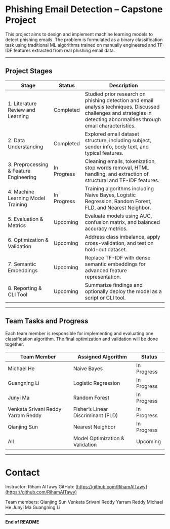 # Phishing Email Detection – Capstone Project

This project aims to design and implement machine learning models to detect phishing emails. The problem is formulated as a binary classification task using traditional ML algorithms trained on manually engineered and TF-IDF features extracted from real phishing email data.

---

## Project Stages

| Stage                                  | Status      | Description                                                                                                                                                               |
| -------------------------------------- | ----------- | ------------------------------------------------------------------------------------------------------------------------------------------------------------------------- |
| 1. Literature Review and Learning      | Completed   | Studied prior research on phishing detection and email analysis techniques. Discussed challenges and strategies in detecting abnormalities through email characteristics. |
| 2. Data Understanding                  | Completed   | Explored email dataset structure, including subject, sender info, body text, and typical features.                                                                        |
| 3. Preprocessing & Feature Engineering | In Progress | Cleaning emails, tokenization, stop words removal, HTML handling, and extraction of structural and TF-IDF features.                                                       |
| 4. Machine Learning Model Training     | In Progress | Training algorithms including Naive Bayes, Logistic Regression, Random Forest, FLD, and Nearest Neighbor.                                                                 |
| 5. Evaluation & Metrics                | Upcoming    | Evaluate models using AUC, confusion matrix, and balanced accuracy metrics.                                                                                               |
| 6. Optimization & Validation           | Upcoming    | Address class imbalance, apply cross-validation, and test on hold-out dataset.                                                                                            |
| 7. Semantic Embeddings                 | Upcoming    | Replace TF-IDF with dense semantic embeddings for advanced feature representation.                                                                                        |
| 8. Reporting & CLI Tool                | Upcoming    | Summarize findings and optionally deploy the model as a script or CLI tool.                                                                                               |

---

## Team Tasks and Progress

Each team member is responsible for implementing and evaluating one classification algorithm. The final optimization and validation will be done together.

| Team Member                        | Assigned Algorithm                 | Status      |
| ---------------------------------- | ---------------------------------- | ----------- |
| Michael He                         | Naive Bayes                        | In Progress |
| Guangning Li                       | Logistic Regression                | In Progress |
| Junyi Ma                           | Random Forest                      | In Progress |
| Venkata Srivani Reddy Yarram Reddy | Fisher’s Linear Discriminant (FLD) | In Progress |
| Qianjing Sun                       | Nearest Neighbor                   | In Progress |
| All                                | Model Optimization & Validation    | Upcoming    |

---

# Contact

Instructor: Riham AlTawy
GitHub: [https://github.com/RihamAlTawy](https://github.com/RihamAlTawy)

Team members:
Qianjing Sun
Venkata Srivani Reddy Yarram Reddy
Michael He
Junyi Ma
Guangning Li

---

**End of README**
